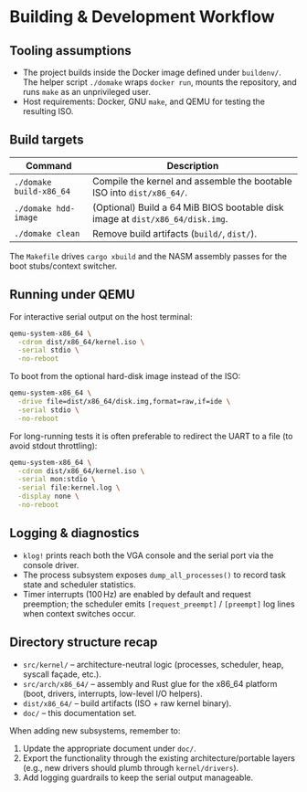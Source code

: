 # Building & Development Workflow

## Tooling assumptions

- The project builds inside the Docker image defined under `buildenv/`. The helper script `./domake` wraps `docker run`, mounts the repository, and runs `make` as an unprivileged user.
- Host requirements: Docker, GNU `make`, and QEMU for testing the resulting ISO.

## Build targets

| Command | Description |
|---------|-------------|
| `./domake build-x86_64` | Compile the kernel and assemble the bootable ISO into `dist/x86_64/`. |
| `./domake hdd-image` | (Optional) Build a 64 MiB BIOS bootable disk image at `dist/x86_64/disk.img`. |
| `./domake clean` | Remove build artifacts (`build/`, `dist/`). |

The `Makefile` drives `cargo xbuild` and the NASM assembly passes for the boot stubs/context switcher.

## Running under QEMU

For interactive serial output on the host terminal:

```bash
qemu-system-x86_64 \
  -cdrom dist/x86_64/kernel.iso \
  -serial stdio \
  -no-reboot
```

To boot from the optional hard-disk image instead of the ISO:

```bash
qemu-system-x86_64 \
  -drive file=dist/x86_64/disk.img,format=raw,if=ide \
  -serial stdio \
  -no-reboot
```

For long-running tests it is often preferable to redirect the UART to a file (to avoid stdout throttling):

```bash
qemu-system-x86_64 \
  -cdrom dist/x86_64/kernel.iso \
  -serial mon:stdio \
  -serial file:kernel.log \
  -display none \
  -no-reboot
```

## Logging & diagnostics

- `klog!` prints reach both the VGA console and the serial port via the console driver.
- The process subsystem exposes `dump_all_processes()` to record task state and scheduler statistics.
- Timer interrupts (100 Hz) are enabled by default and request preemption; the scheduler emits `[request_preempt]` / `[preempt]` log lines when context switches occur.

## Directory structure recap

- `src/kernel/` – architecture-neutral logic (processes, scheduler, heap, syscall façade, etc.).
- `src/arch/x86_64/` – assembly and Rust glue for the x86_64 platform (boot, drivers, interrupts, low-level I/O helpers).
- `dist/x86_64/` – build artifacts (ISO + raw kernel binary).
- `doc/` – this documentation set.

When adding new subsystems, remember to:

1. Update the appropriate document under `doc/`.
2. Export the functionality through the existing architecture/portable layers (e.g., new drivers should plumb through `kernel/drivers`).
3. Add logging guardrails to keep the serial output manageable.
